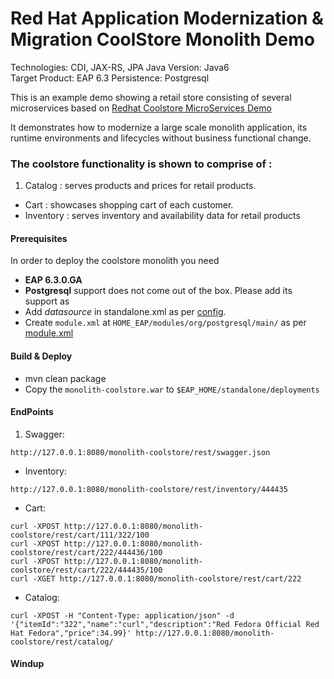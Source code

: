 Red Hat Application Modernization & Migration CoolStore Monolith Demo
=====================================================================
Technologies: CDI, JAX-RS, JPA
Java Version: Java6  
Target Product: EAP 6.3
Persistence: Postgresql

This is an example demo showing a retail store consisting of several microservices based on [Redhat Coolstore MicroServices Demo](https://github.com/jbossdemocentral/coolstore-microservice.git)

It demonstrates how to modernize a large scale monolith application, its runtime environments and lifecycles without business functional change.

### The coolstore functionality is shown to comprise of :

1. Catalog : serves products and prices for retail products.
* Cart : showcases shopping cart of each customer.
* Inventory : serves inventory and availability data for retail products


#### Prerequisites
In order to deploy the coolstore monolith you need
* **EAP 6.3.0.GA**
* **Postgresql** support does not come out of the box. Please add its support as
 * Add *datasource* in standalone.xml as per [config](./standalone.xml).
 * Create `module.xml` at `HOME_EAP/modules/org/postgresql/main/` as per [module.xml](./module.xml)

#### Build & Deploy
* mvn clean package
* Copy the `monolith-coolstore.war` to `$EAP_HOME/standalone/deployments`

#### EndPoints
1. Swagger:
```
http://127.0.0.1:8080/monolith-coolstore/rest/swagger.json
```

* Inventory:
```
http://127.0.0.1:8080/monolith-coolstore/rest/inventory/444435
```
* Cart:
```
curl -XPOST http://127.0.0.1:8080/monolith-coolstore/rest/cart/111/322/100
curl -XPOST http://127.0.0.1:8080/monolith-coolstore/rest/cart/222/444436/100
curl -XPOST http://127.0.0.1:8080/monolith-coolstore/rest/cart/222/444435/100
curl -XGET http://127.0.0.1:8080/monolith-coolstore/rest/cart/222
```
* Catalog:
```
curl -XPOST -H "Content-Type: application/json" -d '{"itemId":"322","name":"curl","description":"Red Fedora Official Red Hat Fedora","price":34.99}' http://127.0.0.1:8080/monolith-coolstore/rest/catalog/
```

#### Windup 
